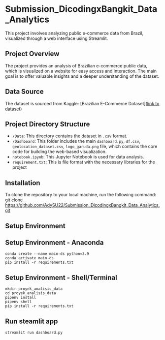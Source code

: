 # Submission_DicodingxBangkit_Data_Analytics

This project involves analyzing public e-commerce data from Brazil, visualized through a web interface using Streamlit.

## Project Overview

The project provides an analysis of Brazilian e-commerce public data, which is visualized on a website for easy access and interaction. The main goal is to offer valuable insights and a deeper understanding of the dataset.

## Data Source

The dataset is sourced from Kaggle: [Brazilian E-Commerce Dataset]([link to dataset](https://www.kaggle.com/datasets/olistbr/brazilian-ecommerce/data))

## Project Directory Structure

- `/Data`: This directory contains the dataset in `.csv` format.
- `/Dashboard`: This folder includes the main `dashboard.py`, `df.csv`, `geolocation_dataset.csv`, `logo_garuda.png` file, which contains the core code for building the web-based visualization.
- `notebook.ipynb`: This Jupyter Notebook is used for data analysis.
- `requirement.txt`: This is file format with the necessary libraries for the project

## Installation

To clone the repository to your local machine, run the following command:
git clone https://github.com/AdySU22/Submission_DicodingxBangkit_Data_Analytics.git

## Setup Environment

## Setup Environment - Anaconda
```
conda create --name main-ds python=3.9
conda activate main-ds
pip install -r requirements.txt
```

## Setup Environment - Shell/Terminal
```
mkdir proyek_analisis_data
cd proyek_analisis_data
pipenv install
pipenv shell
pip install -r requirements.txt
```

## Run steamlit app
```
streamlit run dashboard.py
```
